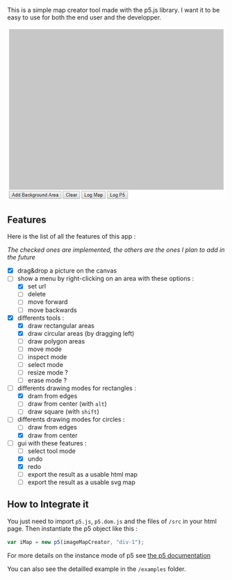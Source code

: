 This is a simple map creator tool made with the p5.js library. I want it
to be easy to use for both the end user and the developper.

![demo gif](image-map-creator.gif)

## Features

Here is the list of all the features of this app :

_The checked ones are implemented, the others are the ones I plan to add in the future_

-   [x] drag&drop a picture on the canvas
-   [ ] show a menu by right-clicking on an area with these options :
	-   [x] set url
	-   [ ] delete
	-   [ ] move forward
	-   [ ] move backwards
-   [x] differents tools :
	-   [x] draw rectangular areas
	-   [x] draw circular areas (by dragging left)
	-   [ ] draw polygon areas
	-   [ ] move mode 
	-   [ ] inspect mode
	-   [ ] select mode
	-   [ ] resize mode ?
	-   [ ] erase mode ?
-   [ ] differents drawing modes for rectangles :
	-   [x] dram from edges
	-   [ ] draw from center (with `alt`)
	-   [ ] draw square (with `shift`)
-   [ ] differents drawing modes for circles :
	-   [ ] draw from edges
	-   [x] draw from center
-   [ ] gui with these features :
	-   [ ] select tool mode
	-   [x] undo
	-   [x] redo
	-   [ ] export the result as a usable html map
	-   [ ] export the result as a usable svg map

## How to Integrate it

You just need to import `p5.js`, `p5.dom.js` and the files of `/src` in
your html page. Then instantiate the p5 object like this :

```JavaScript
var iMap = new p5(imageMapCreator, "div-1");
```
For more details on the instance mode of p5 see [the p5 documentation](https://p5js.org/examples/instance-mode-instance-container.html)

You can also see the detailled example in the `/examples` folder.